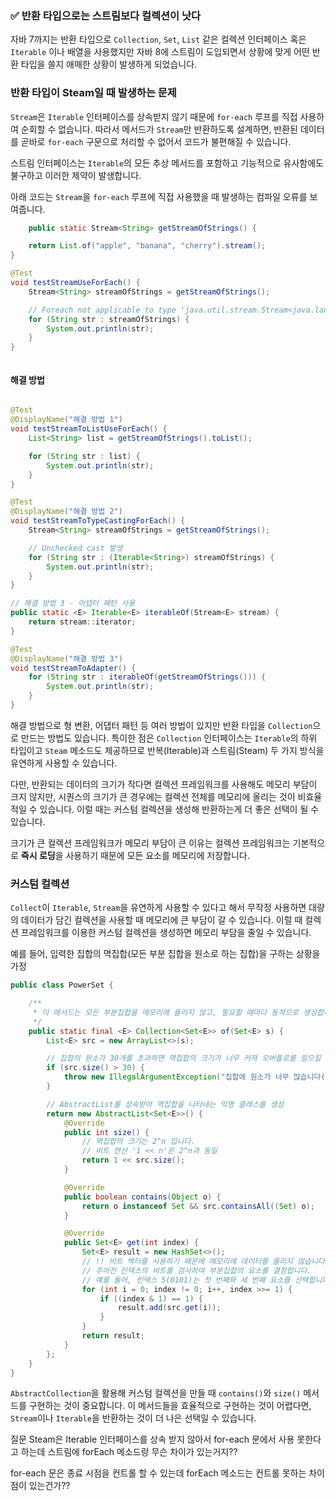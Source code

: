 ### ✅ 반환 타입으로는 스트림보다 컬렉션이 낫다

자바 7까지는 반환 타입으로 `Collection`, `Set`, `List` 같은 컬렉션 인터페이스 혹은 `Iterable` 이나 배열을 사용했지만 자바 8에 스트림이 도입되면서
상황에 맞게 어떤 반환 타입을 쓸지 애매한 상황이 발생하게 되었습니다.

### 반환 타입이 Steam일 때 발생하는 문제

`Stream`은 `Iterable` 인터페이스를 상속받지 않기 때문에 `for-each` 루프를 직접 사용하여 순회할 수 없습니다.
따라서 메서드가 `Stream`만 반환하도록 설계하면, 반환된 데이터를 곧바로 `for-each` 구문으로 처리할 수 없어서 코드가 불편해질 수 있습니다.

스트림 인터페이스는 `Iterable`의 모든 추상 메서드를 포함하고 기능적으로 유사함에도 불구하고 이러한 제약이 발생합니다.

아래 코드는 `Stream`을 `for-each` 루프에 직접 사용했을 때 발생하는 컴파일 오류를 보여줍니다.

```java
    public static Stream<String> getStreamOfStrings() {

    return List.of("apple", "banana", "cherry").stream();
}

@Test
void testStreamUseForEach() {
    Stream<String> streamOfStrings = getStreamOfStrings();

    // Foreach not applicable to type 'java.util.stream.Stream<java.lang.String>' 오류 발생
    for (String str : streamOfStrings) {
        System.out.println(str);
    }
}



```

#### 해결 방법

```java

@Test
@DisplayName("해결 방법 1")
void testStreamToListUseForEach() {
    List<String> list = getStreamOfStrings().toList();

    for (String str : list) {
        System.out.println(str);
    }
}

@Test
@DisplayName("해결 방법 2")
void testStreamToTypeCastingForEach() {
    Stream<String> streamOfStrings = getStreamOfStrings();

    // Unchecked cast 발생
    for (String str : (Iterable<String>) streamOfStrings) {
        System.out.println(str);
    }
}

// 해결 방법 3 - 어댑터 페턴 사용
public static <E> Iterable<E> iterableOf(Stream<E> stream) {
    return stream::iterator;
}

@Test
@DisplayName("해결 방법 3")
void testStreamToAdapter() {
    for (String str : iterableOf(getStreamOfStrings())) {
        System.out.println(str);
    }
}
```

해결 방법으로 형 변환, 어댑터 패턴 등 여러 방법이 있지만 반환 타입을 `Collection`으로 만드는 방법도 있습니다.
특이한 점은 `Collection` 인터페이스는 `Iterable`의 하위 타입이고 `Steam` 메소드도 제공하므로 반복(Iterable)과 스트림(Steam)
두 가지 방식을 유연하게 사용할 수 있습니다.

다만, 반환되는 데이터의 크기가 작다면 컬렉션 프레임워크를 사용해도 메모리 부담이 크지 않지만,
시퀀스의 크기가 큰 경우에는 컬렉션 전체를 메모리에 올리는 것이 비효율적일 수 있습니다.
이럴 때는 커스텀 컬렉션을 생성해 반환하는게 더 좋은 선택이 될 수 있습니다.

크기가 큰 컬렉션 프레임워크가 메모리 부담이 큰 이유는 컬렉션 프레임워크는 기본적으로 **즉시 로딩**을 사용하기 때문에 모든 요소를 메모리에 저장합니다.

### 커스텀 컬렉션

`Collect`이 `Iterable`, `Stream`을 유연하게 사용할 수 있다고 해서 무작정 사용하면 대량의 데이터가 담긴 컬렉션을 사용할 때 메모리에 큰 부담이 갈 수 있습니다.
이럴 때 컬렉션 프레임워크를 이용한 커스텀 컬렉션을 생성하면 메모리 부담을 줄일 수 있습니다.

예를 들어, 입력한 집합의 멱집합(모든 부분 집합을 원소로 하는 집합)을 구하는 상황을 가정

```java
public class PowerSet {

    /**
     * 이 메서드는 모든 부분집합을 메모리에 올리지 않고, 필요할 때마다 동적으로 생성합니다.
     */
    public static final <E> Collection<Set<E>> of(Set<E> s) {
        List<E> src = new ArrayList<>(s);

        // 집합의 원소가 30개를 초과하면 멱집합의 크기가 너무 커져 오버플로를 일으킬 수 있으므로 제한
        if (src.size() > 30) {
            throw new IllegalArgumentException("집합에 원소가 너무 많습니다(최대 30개).: " + s);
        }

        // AbstractList를 상속받아 멱집합을 나타내는 익명 클래스를 생성
        return new AbstractList<Set<E>>() {
            @Override
            public int size() {
                // 멱집합의 크기는 2^n 입니다.
                // 비트 연산 '1 << n'은 2^n과 동일
                return 1 << src.size();
            }

            @Override
            public boolean contains(Object o) {
                return o instanceof Set && src.containsAll((Set) o);
            }

            @Override
            public Set<E> get(int index) {
                Set<E> result = new HashSet<>();
                // !! 비트 벡터를 사용하기 때문에 메모리에 데이터를 올리지 않습니다. !!
                // 주어진 인덱스의 비트를 검사하여 부분집합의 요소를 결정합니다.
                // 예를 들어, 인덱스 5(0101)는 첫 번째와 세 번째 요소를 선택합니다.
                for (int i = 0; index != 0; i++, index >>= 1) {
                    if ((index & 1) == 1) {
                        result.add(src.get(i));
                    }
                }
                return result;
            }
        };
    }
}
```

`AbstractCollection`을 활용해 커스텀 컬렉션을 만들 때 `contains()`와 `size()` 메서드를 구현하는 것이 중요합니다.
이 메서드들을 효율적으로 구현하는 것이 어렵다면, `Stream`이나 `Iterable`을 반환하는 것이 더 나은 선택일 수 있습니다.

질문
Steam은 Iterable 인터페이스를 상속 받지 않아서 for-each 문에서 사용 못한다고 하는데 스트림에 forEach 메소드랑 무슨 차이가 있는거지??

for-each 문은 종료 시점을 컨트롤 할 수 있는데 forEach 메소드는 컨트롤 못하는 차이점이 있는건가??